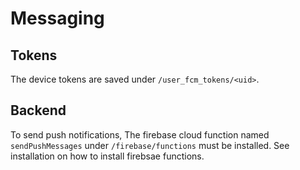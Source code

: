 # Messaging


## Tokens


The device tokens are saved under `/user_fcm_tokens/<uid>`.


## Backend

To send push notifications, The firebase cloud function named `sendPushMessages` under `/firebase/functions` must be installed. See installation on how to install firebsae functions.

